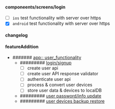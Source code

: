 #### componeents/screens/login

- [ ] `ios` test functionality with server over https
- [x] `android` test functionality with server over https

#### changelog

#### featureAddition

- ####### [app:: user_functionality](https://app.clickup.com/t/1ve5nj)
  - ######### [login/signup](https://app.clickup.com/t/1vf7hj)
    - [ ] create user api
    - [ ] create user API response validator
    - [ ] authenticate user api
    - [ ] process & convert user devices
    - [ ] store user data & devices to localDB
  - ######### [user password/info update](https://app.clickup.com/t/1vf7hu)
  - ######### [user devices backup restore](https://app.clickup.com/t/1vf7hf)
